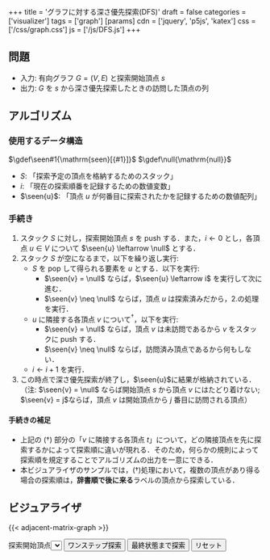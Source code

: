 +++
title = 'グラフに対する深さ優先探索(DFS)'
draft = false
categories = ['visualizer']
tags = ['graph']
[params]
    cdn = ['jquery', 'p5js', 'katex']
    css = ['/css/graph.css']
    js = ['/js/DFS.js']
+++

## 問題

* 入力: 有向グラフ $G = (V, E)$ と探索開始頂点 $s$
* 出力: $G$ を $s$ から深さ優先探索したときの訪問した頂点の列

## アルゴリズム

### 使用するデータ構造

$\gdef\seen#1{\mathrm{seen}[{#1}]}$
$\gdef\null{\mathrm{null}}$

* $S$: 「探索予定の頂点を格納するためのスタック」
* $i$: 「現在の探索順番を記録するための数値変数」
* $\seen{u}$: 「頂点 $u$ が何番目に探索されたかを記録するための数値配列」

### 手続き
1. スタック $S$ に対し，探索開始頂点 $s$ を push する．また，$i \leftarrow 0$ とし，各頂点 $u \in V$ について $\seen{u} \leftarrow \null$ とする．
2. スタック $S$ が空になるまで，以下を繰り返し実行:
    - $S$ を pop して得られる要素を $u$ とする．以下を実行:
        - $\seen{v} = \null$ ならば，$\seen{u} \leftarrow i$ を実行して次に進む．
        - $\seen{v} \neq \null$ ならば，頂点 $u$ は探索済みだから，2.の処理を実行．
    - $u$ に隣接する各頂点 $v$ について$^{\dagger}$，以下を実行:
        - $\seen{v} = \null$ ならば，頂点 $v$ は未訪問であるから $v$ をスタックに push する．
        - $\seen{v} \neq \null$ ならば，訪問済み頂点であるから何もしない．
    - $i \leftarrow i + 1$ を実行．
3. この時点で深さ優先探索が終了し，$\seen{u}$に結果が格納されている．<br>（注: $\seen{v} = \null$ ならば開始頂点 $s$ から頂点 $v$ にはたどり着けない; $\seen{v} = j$ならば，頂点 $v$ は開始頂点から $j$ 番目に訪問される頂点）

#### 手続きの補足

- 上記の $(\dagger)$ 部分の「$v$ に隣接する各頂点 $t$」について，どの隣接頂点を先に探索するかによって探索順に違いが現れる．そのため，何らかの規則によって探索順を規定することでアルゴリズムの出力を一意にできる．
- 本ビジュアライザのサンプルでは，$(\dagger)$処理において，複数の頂点があり得る場合の探索順は，**辞書順で後に来る**ラベルの頂点から探索している．

## ビジュアライザ

{{< adjacent-matrix-graph >}}

<div class="container">
  <label>探索開始頂点</label><select id="start"></select>
  <button class="alg-btn" id="search">ワンステップ探索</button>
  <button class="alg-btn" id="goal">最終状態まで探索</button>
  <button class="alg-btn" id="reset">リセット</button>
</div>


